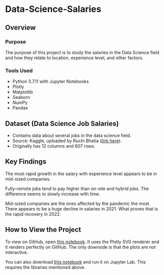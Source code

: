 # Data-Science-Salaries

## Overview
### Purpose
The purpose of this project is to study the salaries in the Data Science field and how they relate to location, experience level, and other factors.
### Tools Used
- Python 3.7.11 with Jupyter Notebooks
- Plotly
- Matplotlib
- Seaborn
- NumPy
- Pandas

## Dataset (Data Science Job Salaries)
- Contains data about several jobs in the data science field.
- Source: Kaggle, uploaded by Ruchi Bhatia ([link here](https://www.kaggle.com/datasets/ruchi798/data-science-job-salaries)).
- Originally has 12 columns and 607 rows.

## Key Findings
[](images/exp_sal.png)

The most rapid growth in the salary with experience level appears to be in mid-sized companies.

[](images/remote_sal.png)

Fully-remote jobs tend to pay higher than on-site and hybrid jobs. The difference seems to slowly increase with time.

[](images/time_sal.png)

Mid-sized companies are the ones affected by the pandemic the most. There appears to be a huge decline in salaries in 2021. What proves that is the rapid recovery in 2022.

## How to View the Project
To view on GitHub, open [this notebook](notebook_github.ipynb). It uses the Plotly SVG renderer and it renders perfectly on GitHub. The only downside is that the plots are not interactive.

You can also download [this notebook](notebook.ipynb) and run it on Jupyter Lab. This requires the libraries mentioned above.